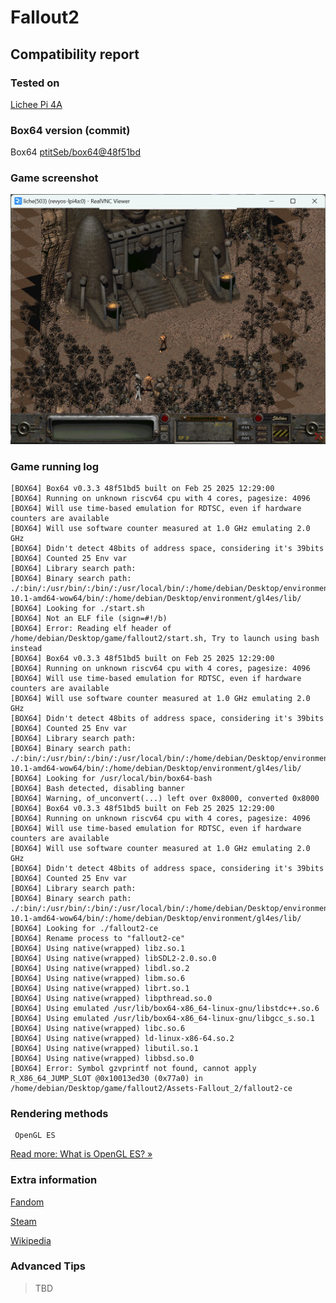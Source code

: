 # Fallout2

## Compatibility report

### Tested on

[Lichee Pi 4A](/docs/hardwares#lichee-pi-4a-soc-th1520)

### Box64 version (commit)

Box64 [ptitSeb/box64@48f51bd](https://github.com/ptitSeb/box64/tree/48f51bd)
### Game screenshot

![screenshot](./img/fallout2.png)

### Game running log

```shell
[BOX64] Box64 v0.3.3 48f51bd5 built on Feb 25 2025 12:29:00
[BOX64] Running on unknown riscv64 cpu with 4 cores, pagesize: 4096
[BOX64] Will use time-based emulation for RDTSC, even if hardware counters are available
[BOX64] Will use software counter measured at 1.0 GHz emulating 2.0 GHz
[BOX64] Didn't detect 48bits of address space, considering it's 39bits
[BOX64] Counted 25 Env var
[BOX64] Library search path:
[BOX64] Binary search path: ./:bin/:/usr/bin/:/bin/:/usr/local/bin/:/home/debian/Desktop/environment/wine-10.1-amd64-wow64/bin/:/home/debian/Desktop/environment/gl4es/lib/
[BOX64] Looking for ./start.sh
[BOX64] Not an ELF file (sign=#!/b)
[BOX64] Error: Reading elf header of /home/debian/Desktop/game/fallout2/start.sh, Try to launch using bash instead
[BOX64] Box64 v0.3.3 48f51bd5 built on Feb 25 2025 12:29:00
[BOX64] Running on unknown riscv64 cpu with 4 cores, pagesize: 4096
[BOX64] Will use time-based emulation for RDTSC, even if hardware counters are available
[BOX64] Will use software counter measured at 1.0 GHz emulating 2.0 GHz
[BOX64] Didn't detect 48bits of address space, considering it's 39bits
[BOX64] Counted 25 Env var
[BOX64] Library search path:
[BOX64] Binary search path: ./:bin/:/usr/bin/:/bin/:/usr/local/bin/:/home/debian/Desktop/environment/wine-10.1-amd64-wow64/bin/:/home/debian/Desktop/environment/gl4es/lib/
[BOX64] Looking for /usr/local/bin/box64-bash
[BOX64] Bash detected, disabling banner
[BOX64] Warning, of_unconvert(...) left over 0x8000, converted 0x8000
[BOX64] Box64 v0.3.3 48f51bd5 built on Feb 25 2025 12:29:00
[BOX64] Running on unknown riscv64 cpu with 4 cores, pagesize: 4096
[BOX64] Will use time-based emulation for RDTSC, even if hardware counters are available
[BOX64] Will use software counter measured at 1.0 GHz emulating 2.0 GHz
[BOX64] Didn't detect 48bits of address space, considering it's 39bits
[BOX64] Counted 25 Env var
[BOX64] Library search path:
[BOX64] Binary search path: ./:bin/:/usr/bin/:/bin/:/usr/local/bin/:/home/debian/Desktop/environment/wine-10.1-amd64-wow64/bin/:/home/debian/Desktop/environment/gl4es/lib/
[BOX64] Looking for ./fallout2-ce
[BOX64] Rename process to "fallout2-ce"
[BOX64] Using native(wrapped) libz.so.1
[BOX64] Using native(wrapped) libSDL2-2.0.so.0
[BOX64] Using native(wrapped) libdl.so.2
[BOX64] Using native(wrapped) libm.so.6
[BOX64] Using native(wrapped) librt.so.1
[BOX64] Using native(wrapped) libpthread.so.0
[BOX64] Using emulated /usr/lib/box64-x86_64-linux-gnu/libstdc++.so.6
[BOX64] Using emulated /usr/lib/box64-x86_64-linux-gnu/libgcc_s.so.1
[BOX64] Using native(wrapped) libc.so.6
[BOX64] Using native(wrapped) ld-linux-x86-64.so.2
[BOX64] Using native(wrapped) libutil.so.1
[BOX64] Using native(wrapped) libbsd.so.0
[BOX64] Error: Symbol gzvprintf not found, cannot apply R_X86_64_JUMP_SLOT @0x10013ed30 (0x77a0) in /home/debian/Desktop/game/fallout2/Assets-Fallout_2/fallout2-ce
```

### Rendering methods

```shell
 OpenGL ES 
```

[Read more: What is OpenGL ES? »](/docs/faq#what-is-opengl-es)

### Extra information

[Fandom](https://fallout.fandom.com/wiki/Fallout_2)

[Steam](https://store.steampowered.com/app/38410/Fallout_2_A_Post_Nuclear_Role_Playing_Game/)

[Wikipedia](https://en.wikipedia.org/wiki/Fallout_2)

### Advanced Tips

> TBD
